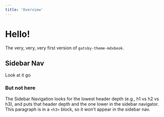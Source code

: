 ```yaml
---
title: 'Overview'
---
```


# Hello!

The very, very, very first version of `gatsby-theme-mdxbook`.

## Sidebar Nav

Look at it go

### But not here

The Sidebar Navigation looks for the lowest header depth (e.g., h1 vs h2 vs h3), and puts that header depth and the one lower in the sidebar navigator. This paragraph is in a `<h3>` block, so it won't appear in the sidebar nav.
